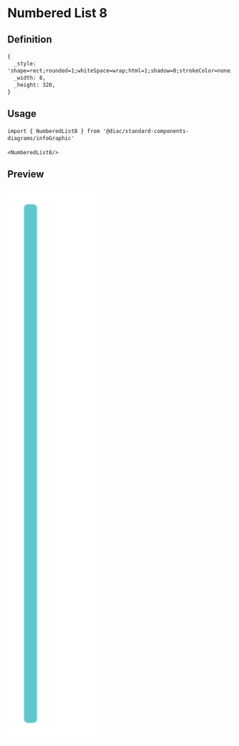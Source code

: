 # Numbered List 8

## Definition

```
{
  _style: 'shape=rect;rounded=1;whiteSpace=wrap;html=1;shadow=0;strokeColor=none;fillColor=#61C6CE;arcSize=30;fontSize=14;spacingLeft=42;fontStyle=1;fontColor=#FFFFFF;align=left;',
  _width: 8,
  _height: 320,
}
```

## Usage

```
import { NumberedList8 } from '@diac/standard-components-diagrams/infoGraphic'

<NumberedList8/>
```

## Preview

<img src="./numbered-list-8.png" width="200"/>
